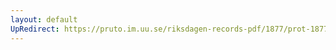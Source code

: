 ```yaml
---
layout: default
UpRedirect: https://pruto.im.uu.se/riksdagen-records-pdf/1877/prot-1877--ak--022/prot-1877--ak--022_028.pdf
---
```

